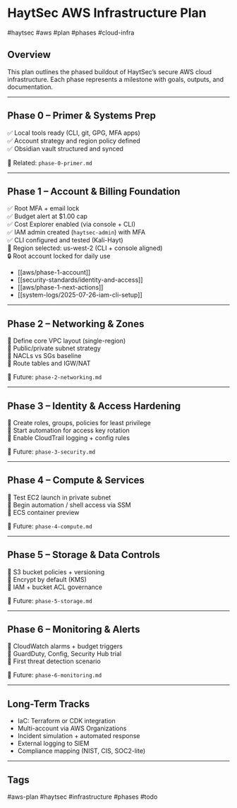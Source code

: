 # HaytSec AWS Infrastructure Plan
#haytsec #aws #plan #phases #cloud-infra

## Overview
This plan outlines the phased buildout of HaytSec’s secure AWS cloud infrastructure. Each phase represents a milestone with goals, outputs, and documentation.

---

## Phase 0 – Primer & Systems Prep
✅ Local tools ready (CLI, git, GPG, MFA apps)  
✅ Account strategy and region policy defined  
✅ Obsidian vault structured and synced

🔗 Related: `phase-0-primer.md`

---

## Phase 1 – Account & Billing Foundation
✅ Root MFA + email lock  
✅ Budget alert at $1.00 cap  
✅ Cost Explorer enabled (via console + CLI)  
✅ IAM admin created (`haytsec-admin`) with MFA  
✅ CLI configured and tested (Kali-Hayt)  
🧭 Region selected: us-west-2 (CLI + console aligned)  
🔒 Root account locked for daily use

- [[aws/phase-1-account]]
- [[security-standards/identity-and-access]]
- [[aws/phase-1-next-actions]]
- [[system-logs/2025-07-26-iam-cli-setup]]

---

## Phase 2 – Networking & Zones
🚧 Define core VPC layout (single-region)  
🚧 Public/private subnet strategy  
🚧 NACLs vs SGs baseline  
🚧 Route tables and IGW/NAT

🔗 Future: `phase-2-networking.md`

---

## Phase 3 – Identity & Access Hardening
🚧 Create roles, groups, policies for least privilege  
🚧 Start automation for access key rotation  
🚧 Enable CloudTrail logging + config rules

🔗 Future: `phase-3-security.md`

---

## Phase 4 – Compute & Services
🚧 Test EC2 launch in private subnet  
🚧 Begin automation / shell access via SSM  
🚧 ECS container preview

🔗 Future: `phase-4-compute.md`

---

## Phase 5 – Storage & Data Controls
🚧 S3 bucket policies + versioning  
🚧 Encrypt by default (KMS)  
🚧 IAM + bucket ACL governance

🔗 Future: `phase-5-storage.md`

---

## Phase 6 – Monitoring & Alerts
🚧 CloudWatch alarms + budget triggers  
🚧 GuardDuty, Config, Security Hub trial  
🚧 First threat detection scenario

🔗 Future: `phase-6-monitoring.md`

---

## Long-Term Tracks
- IaC: Terraform or CDK integration  
- Multi-account via AWS Organizations  
- Incident simulation + automated response  
- External logging to SIEM  
- Compliance mapping (NIST, CIS, SOC2-lite)

---

## Tags
#aws-plan #haytsec #infrastructure #phases #todo
